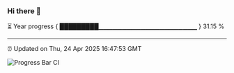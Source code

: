 ### Hi there 👋

⏳ Year progress { █████████▁▁▁▁▁▁▁▁▁▁▁▁▁▁▁▁▁▁▁▁▁ } 31.15 %

---

⏰ Updated on Thu, 24 Apr 2025 16:47:53 GMT

![Progress Bar CI](https://github.com/IshwaranRudhara/GIT-ACTION/workflows/Progress%20Bar%20CI/badge.svg)
